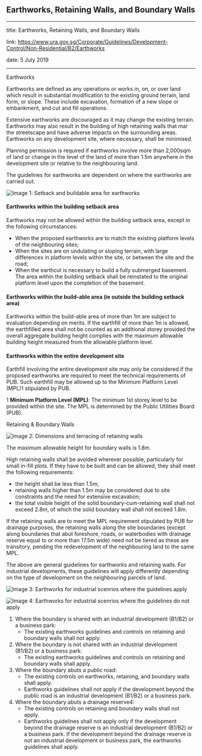 ## Earthworks, Retaining Walls, and Boundary Walls
---
title: Earthworks, Retaining Walls, and Boundary Walls

link: https://www.ura.gov.sg/Corporate/Guidelines/Development-Control/Non-Residential/B2/Earthworks

date: 5 July 2019

---


Earthworks

Earthworks are defined as any operations or works in, on, or over land which result in substantial modification to the existing ground terrain, land form, or slope. These include excavation, formation of a new slope or embankment, and cut and fill operations.

Extensive earthworks are discouraged as it may change the existing terrain. Earthworks may also result in the building of high retaining walls that mar the streetscape and have adverse impacts on the surrounding areas. Earthworks on any development site, where necessary, shall be minimised.

Planning permission is required if earthworks involve more than 2,000sqm of land or change in the level of the land of more than 1.5m anywhere in the development site or relative to the neighbouring land.

The guidelines for earthworks are dependent on where the earthworks are carried out.

![Image 1: Setback and buildable area for earthworks](https://www.ura.gov.sg/-/media/Corporate/Guidelines/Development-control/Commercial/C07_Earthworks.jpg?h=100%25&w=100%25)



#### Earthworks within the building setback area

Earthworks may not be allowed within the building setback area, except in the following circumstances:

-   When the proposed earthworks are to match the existing platform levels of the neighbouring sites;
-   When the sites are on undulating or sloping terrain, with large differences in platform levels within the site, or between the site and the road;
-   When the earthcut is necessary to build a fully submerged basement. The area within the building setback shall be reinstated to the original platform level upon the completion of the basement.

#### Earthworks within the build-able area (ie outside the building setback area)

Earthworks within the build-able area of more than 1m are subject to evaluation depending on merits. If the earthfill of more than 1m is allowed, the earthfilled area shall not be counted as an additional storey provided the overall aggregate building height complies with the maximum allowable building height measured from the allowable platform level.

#### Earthworks within the entire development site

Earthfill involving the entire development site may only be considered if the proposed earthworks are required to meet the technical requirements of PUB. Such earthfill may be allowed up to the Minimum Platform Level (MPL)1 stipulated by PUB.

1 **Minimum Platform Level (MPL)**: The minimum 1st storey level to be provided within the site. The MPL is determined by the Public Utilities Board (PUB).

Retaining & Boundary Walls

![Image 2: Dimensions and terracing of retaining walls](https://www.ura.gov.sg/-/media/Corporate/Guidelines/Development-control/Flats-Condominiums/F15_Retaining_Wall_15m.jpg?h=100%2525&w=100%2525)



The maximum allowable height for boundary walls is 1.8m.

High retaining walls shall be avoided wherever possible, particularly for small in-fill plots. If they have to be built and can be allowed, they shall meet the following requirements:

-   the height shall be less than 1.5m;
-   retaining walls higher than 1.5m may be considered due to site constraints and the need for extensive excavation;
-   the total visible height of the solid boundary-cum-retaining wall shall not exceed 2.8m, of which the solid boundary wall shall not exceed 1.8m.

If the retaining walls are to meet the MPL requirement stipulated by PUB for drainage purposes, the retaining walls along the site boundaries (except along boundaries that abut foreshore, roads, or waterbodies with drainage reserve equal to or more than 17.5m wide) need not be tiered as these are transitory, pending the redevelopment of the neighbouring land to the same MPL.

The above are general guidelines for earthworks and retaining walls. For industrial developments, these guidelines will apply differently depending on the type of development on the neighbouring parcels of land.

![Image 3: Earthworks for industrial scenrios where the guidelines apply](https://www.ura.gov.sg/Corporate/Guidelines/Development-Control/Non-Residential/B2/-/media/52700266ABC24FD5A07E3FFA0FA3A7D0.ashx?h=100%25&w=100%25)



![Image 4: Earthworks for industrial scenrios where the guidelines do not apply](https://www.ura.gov.sg/Corporate/Guidelines/Development-Control/Non-Residential/B2/-/media/2AE61DD2089741BCA6FF3F84120C3A2C.ashx?h=100%25&w=100%25)



1.  Where the boundary is shared with an industrial development (B1/B2) or a business park:
    *   The existing earthworks guidelines and controls on retaining and boundary walls shall not apply.
2.  Where the boundary is not shared with an industrial development (B1/B2) or a business park:
    *   The existing earthworks guidelines and controls on retaining and boundary walls shall apply.
3.  Where the boundary abuts a public road:
    *   The existing controls on earthworks, retaining, and boundary walls shall apply.
    *   Earthworks guidelines shall not apply if the development beyond the public road is an industrial development (B1/B2) or a business park.
4.  Where the boundary abuts a drainage reserve4:
    *   The existing controls on retaining and boundary walls shall not apply.
    *   Earthworks guidelines shall not apply only if the development beyond the drainage reserve is an industrial development (B1/B2) or a business park. If the development beyond the drainage reserve is not an industrial development or business park, the earthworks guidelines shall apply.



